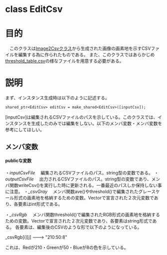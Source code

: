 # class EditCsv
# 目的
　このクラスは[Image2Csvクラス](https://github.com/mimuro-lab/EditImage/blob/master/EditImage/utils/Image2Csv.md)から生成された画像の画素地を示すCSVファイルを編集する為に作られたものである。
 また、このクラスではあらかじめ[threshold_table.csv](https://github.com/mimuro-lab/EditImage/blob/master/EditImage/threshold_table.csv)の様なファイルを用意する必要がある。
 
 # 説明
 まず、インスタンス生成時は以下のように記述する。
 
 `shared_ptr<EditCsv> editCsv = make_shared<EditCsv>([inputCsv]);`
 
 [inputCsv]は編集されるCSVファイルのパスを示している。このクラスでは、インスタンスを生成したのみでは編集をしない。以下のメンバ変数・メンバ変数を参考にしてほしい。
 
 ## メンバ変数
 #### publicな変数
 ・*inputCsvFile*
 &emsp;編集されるCSVファイルのパス。string型の変数である。
 ・*outputCsvFile*
 &emsp;出力されるCSVファイルのパス。string型の変数であり、メンバ関数writeCsv()を実行した時に更新される。一番最近のパスしか保持しない事に注意。
 ・*_csvGray*
 &emsp;メンバ関数ave()やthreshold()で編集されたグレースケール形式の画素地を格納するための変数。Vectorで宣言された２次元変数であり、各要素はint形式である。
 
・*_csvRgb*
 &emsp;メンバ関数threshold()で編集されたRGB形式の画素地を格納するための変数。Vectorで宣言された２次元変数であり、各要素はstring形式である。
 各要素は、編集後のCSVのような形で以下のようになっている。
 
 _csvRgb[i][j] ---> "210:50:8"
 
 これは、Redが210・Greenが50・Blueが8の色を示している。
 
 
